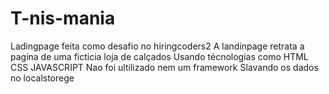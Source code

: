 # T-nis-mania
Ladingpage feita como desafio no hiringcoders2 
A landinpage retrata a pagina de uma ficticia loja de calçados
Usando técnologias como HTML CSS JAVASCRIPT
Nao foi ultilizado nem um framework 
Slavando os dados no localstorege
